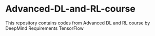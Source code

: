 # Advanced-DL-and-RL-course
This repository contains codes from Advanced DL and RL course by DeepMind
Requirements TensorFlow
